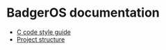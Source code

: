 # BadgerOS documentation
- [C code style guide](styleguide.md)
- [Project structure](project-structure.md)